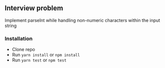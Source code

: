 ## Interview problem

Implement parseInt while handling non-numeric characters within the input string

### Installation

* Clone repo
* Run `yarn install` or `npm install`
* Run `yarn test` or `npm test`